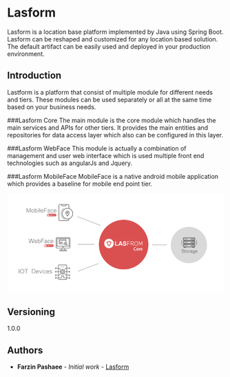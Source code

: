 # Lasform
Lasform is a location base platform implemented by Java using Spring Boot. Lasform can be reshaped and customized for any location based solution. The default artifact can be easily used and deployed in your production environment.

## Introduction
Lastform is a platform that consist of multiple module for different needs and tiers. These modules can be used separately or all at the same time based on your business needs.

###Lasform Core
The main module is the core module which handles the main services and APIs for other tiers. It provides the main entities and repositories for data access layer which also can be configured in this layer.

###Lasform WebFace
This module is actually a combination of management and user web interface which is used multiple front end technologies such as angularJs and Jquery.

###Lasform MobileFace 
MobileFace is a native android mobile application which provides a baseline for mobile end point tier.



![General Look](https://raw.githubusercontent.com/farzinpashaee/Lasform/master/documents/images/lasform-infog.png)

## Versioning

1.0.0

## Authors

* **Farzin Pashaee** - *Initial work* - [Lasform](https://github.com/farzinpashaee/Lasform/)
